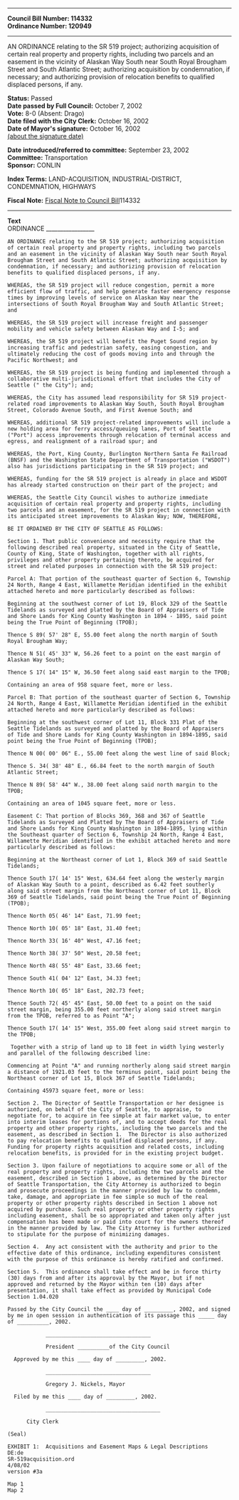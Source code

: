 * * * * *  
  
**Council Bill Number: [](#h0)[](#h2)114332**   
**Ordinance Number: 120949**  
  
* * * * *  
  
AN ORDINANCE relating to the SR 519 project; authorizing acquisition of certain real property and property rights, including two parcels and an easement in the vicinity of Alaskan Way South near South Royal Brougham Street and South Atlantic Street; authorizing acquisition by condemnation, if necessary; and authorizing provision of relocation benefits to qualified displaced persons, if any.  
  
**Status:** Passed   
**Date passed by Full Council:** October 7, 2002   
**Vote:** 8-0 (Absent: Drago)   
**Date filed with the City Clerk:** October 16, 2002   
**Date of Mayor's signature:** October 16, 2002   
[(about the signature date)](/~public/approvaldate.htm)   
  
  
**Date introduced/referred to committee:** September 23, 2002   
**Committee:** Transportation   
**Sponsor:** CONLIN   
  
**Index Terms:** LAND-ACQUISITION, INDUSTRIAL-DISTRICT, CONDEMNATION, HIGHWAYS  
  
**Fiscal Note:** [Fiscal Note to Council Bill](http://clerk.seattle.gov/~public/fnote/114332.htm)[](#h1)[](#h3)114332  
  
* * * * *  
  
**Text**  
    ORDINANCE _________________  
  
    AN ORDINANCE relating to the SR 519 project; authorizing acquisition  
    of certain real property and property rights, including two parcels  
    and an easement in the vicinity of Alaskan Way South near South Royal  
    Brougham Street and South Atlantic Street; authorizing acquisition by  
    condemnation, if necessary; and authorizing provision of relocation  
    benefits to qualified displaced persons, if any.  
  
    WHEREAS, the SR 519 project will reduce congestion, permit a more  
    efficient flow of traffic, and help generate faster emergency response  
    times by improving levels of service on Alaskan Way near the  
    intersections of South Royal Brougham Way and South Atlantic Street;  
    and  
  
    WHEREAS, the SR 519 project will increase freight and passenger  
    mobility and vehicle safety between Alaskan Way and I-5; and  
  
    WHEREAS, the SR 519 project will benefit the Puget Sound region by  
    increasing traffic and pedestrian safety, easing congestion, and  
    ultimately reducing the cost of goods moving into and through the  
    Pacific Northwest; and  
  
    WHEREAS, the SR 519 project is being funding and implemented through a  
    collaborative multi-jurisdictional effort that includes the City of  
    Seattle (" the City"); and;  
  
    WHEREAS, the City has assumed lead responsibility for SR 519 project-  
    related road improvements to Alaskan Way South, South Royal Brougham  
    Street, Colorado Avenue South, and First Avenue South; and  
  
    WHEREAS, additional SR 519 project-related improvements will include a  
    new holding area for ferry access/queuing lanes, Port of Seattle  
    ("Port") access improvements through relocation of terminal access and  
    egress, and realignment of a railroad spur; and  
  
    WHEREAS, the Port, King County, Burlington Northern Santa Fe Railroad  
    (BNSF) and the Washington State Department of Transportation ("WSDOT")  
    also has jurisdictions participating in the SR 519 project; and  
  
    WHEREAS, funding for the SR 519 project is already in place and WSDOT  
    has already started construction on their part of the project; and  
  
    WHEREAS, the Seattle City Council wishes to authorize immediate  
    acquisition of certain real property and property rights, including  
    two parcels and an easement, for the SR 519 project in connection with  
    its anticipated street improvements to Alaskan Way; NOW, THEREFORE,  
  
    BE IT ORDAINED BY THE CITY OF SEATTLE AS FOLLOWS:  
  
    Section 1. That public convenience and necessity require that the  
    following described real property, situated in the City of Seattle,  
    County of King, State of Washington, together with all rights,  
    privileges and other property pertaining thereto, be acquired for  
    street and related purposes in connection with the SR 519 project:  
  
    Parcel A: That portion of the southeast quarter of Section 6, Township  
    24 North, Range 4 East, Willamette Meridian identified in the exhibit  
    attached hereto and more particularly described as follows:  
  
    Beginning at the southwest corner of Lot 19, Block 329 of the Seattle  
    Tidelands as surveyed and platted by the Board of Appraisers of Tide  
    and Shore Lands for King County Washington in 1894 - 1895, said point  
    being the True Point of Beginning (TPOB);  
  
    Thence S 89( 57' 28" E, 55.00 feet along the north margin of South  
    Royal Brougham Way;  
  
    Thence N 51( 45' 33" W, 56.26 feet to a point on the east margin of  
    Alaskan Way South;  
  
    Thence S 17( 14" 15" W, 36.50 feet along said east margin to the TPOB;  
  
    Containing an area of 958 square feet, more or less.  
  
    Parcel B: That portion of the southeast quarter of Section 6, Township  
    24 North, Range 4 East, Willamette Meridian identified in the exhibit  
    attached hereto and more particularly described as follows:  
  
    Beginning at the southwest corner of Lot 11, Block 331 Plat of the  
    Seattle Tidelands as surveyed and platted by the Board of Appraisers  
    of Tide and Shore Lands for King County Washington in 1894-1895, said  
    point being the True Point of Beginning (TPOB);  
  
    Thence N 00( 00' 06" E., 55.00 feet along the west line of said Block;  
  
    Thence S. 34( 38' 48" E., 66.84 feet to the north margin of South  
    Atlantic Street;  
  
    Thence N 89( 58' 44" W., 38.00 feet along said north margin to the  
    TPOB;  
  
    Containing an area of 1045 square feet, more or less.  
  
    Easement C: That portion of Blocks 369, 368 and 367 of Seattle  
    Tidelands as Surveyed and Platted by The Board of Appraisers of Tide  
    and Shore Lands for King County Washington in 1894-1895, lying within  
    the Southeast quarter of Section 6, Township 24 North, Range 4 East,  
    Willamette Meridian identified in the exhibit attached hereto and more  
    particularly described as follows:  
  
    Beginning at the Northeast corner of Lot 1, Block 369 of said Seattle  
    Tidelands;  
  
    Thence South 17( 14' 15" West, 634.64 feet along the westerly margin  
    of Alaskan Way South to a point, described as 6.42 feet southerly  
    along said street margin from the Northeast corner of Lot 11, Block  
    369 of Seattle Tidelands, said point being the True Point of Beginning  
    (TPOB);  
  
    Thence North 05( 46' 14" East, 71.99 feet;  
  
    Thence North 10( 05' 18" East, 31.40 feet;  
  
    Thence North 33( 16' 40" West, 47.16 feet;  
  
    Thence North 38( 37' 50" West, 20.58 feet;  
  
    Thence North 48( 55' 48" East, 33.66 feet;  
  
    Thence South 41( 04' 12" East, 34.33 feet;  
  
    Thence North 10( 05' 18" East, 202.73 feet;  
  
    Thence South 72( 45' 45" East, 50.00 feet to a point on the said  
    street margin, being 355.00 feet northerly along said street margin  
    from the TPOB, referred to as Point "A";  
  
    Thence South 17( 14' 15" West, 355.00 feet along said street margin to  
    the TPOB;  
  
     Together with a strip of land up to 18 feet in width lying westerly  
    and parallel of the following described line:  
  
    Commencing at Point "A" and running northerly along said street margin  
    a distance of 1921.03 feet to the terminus point, said point being the  
    Northeast corner of Lot 15, Block 367 of Seattle Tidelands;  
  
    Containing 45973 square feet, more or less:  
  
    Section 2. The Director of Seattle Transportation or her designee is  
    authorized, on behalf of the City of Seattle, to appraise, to  
    negotiate for, to acquire in fee simple at fair market value, to enter  
    into interim leases for portions of, and to accept deeds for the real  
    property and other property rights, including the two parcels and the  
    easement, as described in Section 1.  The Director is also authorized  
    to pay relocation benefits to qualified displaced persons, if any.  
    Funding for property rights acquisition and related costs, including  
    relocation benefits, is provided for in the existing project budget.  
  
    Section 3. Upon failure of negotiations to acquire some or all of the  
    real property and property rights, including the two parcels and the  
    easement, described in Section 1 above, as determined by the Director  
    of Seattle Transportation, the City Attorney is authorized to begin  
    and prosecute proceedings in the manner provided by law to condemn,  
    take, damage, and appropriate in fee simple so much of the real  
    property or other property rights described in Section 1 above not  
    acquired by purchase. Such real property or other property rights  
    including easement, shall be so appropriated and taken only after just  
    compensation has been made or paid into court for the owners thereof  
    in the manner provided by law. The City Attorney is further authorized  
    to stipulate for the purpose of minimizing damages.  
  
    Section 4.  Any act consistent with the authority and prior to the  
    effective date of this ordinance, including expenditures consistent  
    with the purpose of this ordinance is hereby ratified and confirmed.  
  
    Section 5.  This ordinance shall take effect and be in force thirty  
    (30) days from and after its approval by the Mayor, but if not  
    approved and returned by the Mayor within ten (10) days after  
    presentation, it shall take effect as provided by Municipal Code  
    Section 1.04.020  
  
    Passed by the City Council the ____ day of _________, 2002, and signed  
    by me in open session in authentication of its passage this _____ day  
    of __________, 2002.  
  
                _________________________________  
  
                President __________of the City Council  
  
      Approved by me this ____ day of _________, 2002.  
  
                _________________________________  
  
                Gregory J. Nickels, Mayor  
  
      Filed by me this ____ day of _________, 2002.  
  
                ____________________________________  
  
          City Clerk  
  
    (Seal)  
  
    EXHIBIT 1:  Acquisitions and Easement Maps & Legal Descriptions  
    DE:de  
    SR-519acquisition.ord  
    4/08/02  
    version #3a  
  
    Map 1  
    Map 2  

